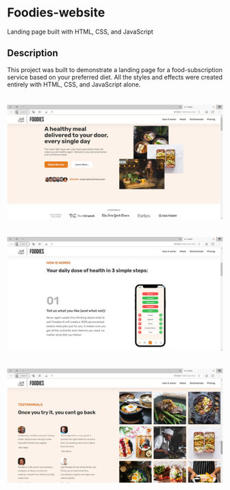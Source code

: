 # Foodies-website
Landing page built with HTML, CSS, and JavaScript

## Description
This project was built to demonstrate a landing page for a food-subscription service based on your preferred diet.
All the styles and effects were created entirely with HTML, CSS, and JavaScript alone.
# 

![](img/img1.png)

# 

![](img/img2.png)
# 

![](img/img3.png)

